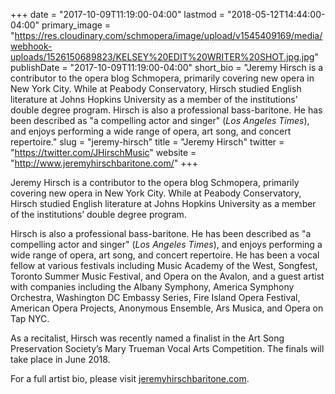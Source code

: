 +++
date = "2017-10-09T11:19:00-04:00"
lastmod = "2018-05-12T14:44:00-04:00"
primary_image = "https://res.cloudinary.com/schmopera/image/upload/v1545409169/media/webhook-uploads/1526150689823/KELSEY%20EDIT%20WRITER%20SHOT.jpg.jpg"
publishDate = "2017-10-09T11:19:00-04:00"
short_bio = "Jeremy Hirsch is a contributor to the opera blog Schmopera, primarily covering new opera in New York City. While at Peabody Conservatory, Hirsch studied English literature at Johns Hopkins University as a member of the institutions’ double degree program. Hirsch is also a professional bass-baritone. He has been described as &quot;a compelling actor and singer&quot; (*Los Angeles Times*), and enjoys performing a wide range of opera, art song, and concert repertoire."
slug = "jeremy-hirsch"
title = "Jeremy Hirsch"
twitter = "https://twitter.com/JHirschMusic"
website = "http://www.jeremyhirschbaritone.com/"
+++

Jeremy Hirsch is a contributor to the opera blog Schmopera, primarily covering new opera in New York City. While at Peabody Conservatory, Hirsch studied English literature at Johns Hopkins University as a member of the institutions’ double degree program.

Hirsch is also a professional bass-baritone. He has been described as "a compelling actor and singer" (*Los Angeles Times*), and enjoys performing a wide range of opera, art song, and concert repertoire. He has been a vocal fellow at various festivals including Music Academy of the West, Songfest, Toronto Summer Music Festival, and Opera on the Avalon, and a guest artist with companies including the Albany Symphony, America Symphony Orchestra, Washington DC Embassy Series, Fire Island Opera Festival, American Opera Projects, Anonymous Ensemble, Ars Musica, and Opera on Tap NYC.

As a recitalist, Hirsch was recently named a finalist in the Art Song Preservation Society’s Mary Trueman Vocal Arts Competition. The finals will take place in June 2018.

For a full artist bio, please visit [jeremyhirschbaritone.com](http://www.jeremyhirschbaritone.com/).
